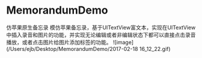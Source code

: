 # MemorandumDemo
仿苹果原生备忘录 
模仿苹果备忘录，基于UITextView富文本，实现在UITextView中插入录音和图片的功能，并实现无论编辑或者非编辑状态下都可以直接点击录音播放，或者点击图片给图片添加标签的功能。
![image](/Users/ejb/Desktop/MemorandumDemo/2017-02-18 16_12_22.gif)   

